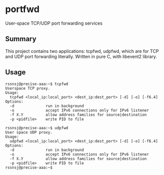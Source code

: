 portfwd
=======

User-space TCP/UDP port forwarding services

## Summary ##
 This project contains two applications: tcpfwd, udpfwd, which are for TCP and UDP port forwarding literally.
 Written in pure C, with libevent2 library.
 
## Usage ##

    rssnsj@precise-aaa:~$ tcpfwd
    Userspace TCP proxy.
    Usage:
      tcpfwd <local_ip:local_port> <dest_ip:dest_port> [-d] [-o] [-f6.4]
    Options:
      -d              run in background
      -o              accept IPv6 connections only for IPv6 listener
      -f X.Y          allow address families for source|destination
      -p <pidfile>    write PID to file
      
    rssnsj@precise-aaa:~$ udpfwd
    User space UDP proxy.
    Usage:
      udpfwd <local_ip:local_port> <dest_ip:dest_port> [-d] [-o] [-f6.4]
    Options:
      -d              run in background
      -o              accept IPv6 connections only for IPv6 listener
      -f X.Y          allow address families for source|destination
      -p <pidfile>    write PID to file
    rssnsj@precise-aaa:~$

